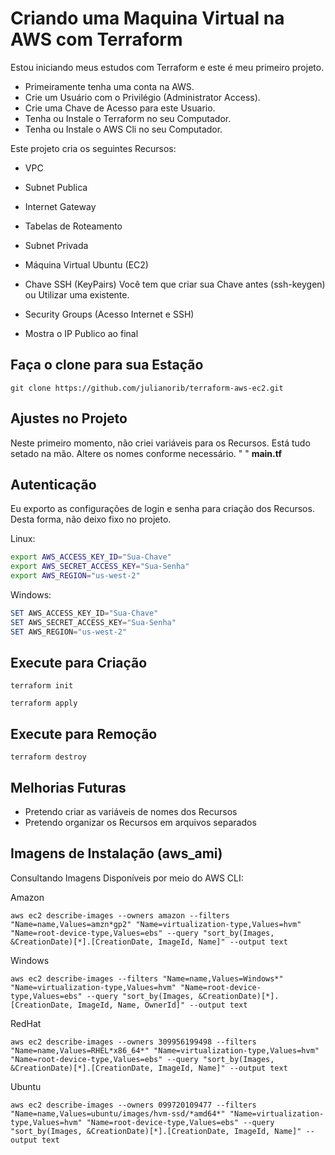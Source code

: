 # Criando uma Maquina Virtual na AWS com Terraform

Estou iniciando meus estudos com Terraform e este é meu primeiro projeto. 

- Primeiramente tenha uma conta na AWS.
- Crie um Usuário com o Privilégio (Administrator Access).
- Crie uma Chave de Acesso para este Usuario.
- Tenha ou Instale o Terraform no seu Computador.
- Tenha ou Instale o AWS Cli no seu Computador.


Este projeto cria os seguintes Recursos:

- VPC
- Subnet Publica
- Internet Gateway
- Tabelas de Roteamento
- Subnet Privada
- Máquina Virtual Ubuntu (EC2)
- Chave SSH (KeyPairs)
    Você tem que criar sua Chave antes (ssh-keygen) ou Utilizar uma existente.
- Security Groups (Acesso Internet e SSH)

- Mostra o IP Publico ao final

## Faça o clone para sua Estação

```
git clone https://github.com/julianorib/terraform-aws-ec2.git
```

## Ajustes no Projeto

Neste primeiro momento, não criei variáveis para os Recursos.
Está tudo setado na mão. 
Altere os nomes conforme necessário. " "
**main.tf**

## Autenticação

Eu exporto as configurações de login e senha para criação dos Recursos.
Desta forma, não deixo fixo no projeto.

Linux:
```bash
export AWS_ACCESS_KEY_ID="Sua-Chave"
export AWS_SECRET_ACCESS_KEY="Sua-Senha"
export AWS_REGION="us-west-2"
```

Windows:
```Powershell
SET AWS_ACCESS_KEY_ID="Sua-Chave"
SET AWS_SECRET_ACCESS_KEY="Sua-Senha"
SET AWS_REGION="us-west-2"
```


## Execute para Criação

```
terraform init
```

```
terraform apply
```

## Execute para Remoção

```
terraform destroy
```


## Melhorias Futuras

- Pretendo criar as variáveis de nomes dos Recursos
- Pretendo organizar os Recursos em arquivos separados


## Imagens de Instalação (aws_ami)

Consultando Imagens Disponíveis por meio do AWS CLI:

Amazon
```
aws ec2 describe-images --owners amazon --filters "Name=name,Values=amzn*gp2" "Name=virtualization-type,Values=hvm" "Name=root-device-type,Values=ebs" --query "sort_by(Images, &CreationDate)[*].[CreationDate, ImageId, Name]" --output text
```
Windows
```
aws ec2 describe-images --filters "Name=name,Values=Windows*" "Name=virtualization-type,Values=hvm" "Name=root-device-type,Values=ebs" --query "sort_by(Images, &CreationDate)[*].[CreationDate, ImageId, Name, OwnerId]" --output text
```
RedHat
```
aws ec2 describe-images --owners 309956199498 --filters "Name=name,Values=RHEL*x86_64*" "Name=virtualization-type,Values=hvm" "Name=root-device-type,Values=ebs" --query "sort_by(Images, &CreationDate)[*].[CreationDate, ImageId, Name]" --output text
```
Ubuntu
```
aws ec2 describe-images --owners 099720109477 --filters "Name=name,Values=ubuntu/images/hvm-ssd/*amd64*" "Name=virtualization-type,Values=hvm" "Name=root-device-type,Values=ebs" --query "sort_by(Images, &CreationDate)[*].[CreationDate, ImageId, Name]" --output text
```


